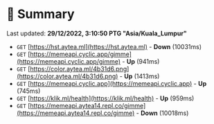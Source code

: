 # 📖 Summary
Last updated: **29/12/2022, 3:10:50 PTG "Asia/Kuala_Lumpur"**

- `GET` [https://hst.aytea.ml](https://hst.aytea.ml) - **Down** (10031ms)
- `GET` [https://memeapi.cyclic.app/gimme](https://memeapi.cyclic.app/gimme) - **Up** (941ms)
- `GET` [https://color.aytea.ml/4b31d6.png](https://color.aytea.ml/4b31d6.png) - **Up** (1413ms)
- `GET` [https://memeapi.cyclic.app](https://memeapi.cyclic.app) - **Up** (745ms)
- `GET` [https://klik.ml/health](https://klik.ml/health) - **Up** (959ms)
- `GET` [https://memeapi.aytea14.repl.co/gimme](https://memeapi.aytea14.repl.co/gimme) - **Down** (10018ms)
